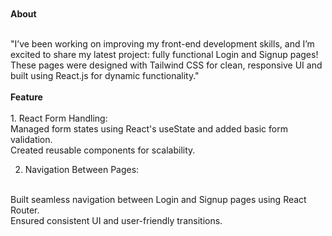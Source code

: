 <br>
<br>
<b>About</b>
<br>
<br>
<p>
  "I’ve been working on improving my front-end development skills, and I’m excited to share my latest project: fully functional Login and Signup pages! These pages were designed with Tailwind CSS for clean, responsive UI and built using React.js for dynamic functionality."
  <br>
   <br>
  <b>Feature</b>
  <br>
   <br>
   1. React Form Handling:
<br>
Managed form states using React's useState and added basic form validation.
  <br>
Created reusable components for scalability.
  <br>
 
2. Navigation Between Pages:
<br>
Built seamless navigation between Login and Signup pages using React Router.
  <br>
Ensured consistent UI and user-friendly transitions.
</p>

<br>
<br>
